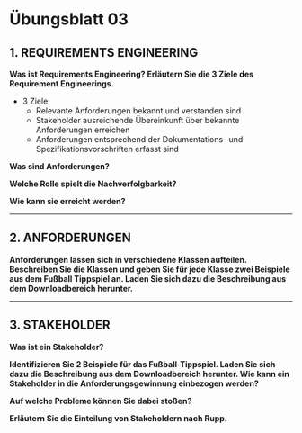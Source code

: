 # Übungsblatt 03
## 1. REQUIREMENTS ENGINEERING
**Was ist Requirements Engineering? Erläutern Sie die 3 Ziele des Requirement Engineerings.**

* 3 Ziele:
  * Relevante Anforderungen bekannt und verstanden sind
  * Stakeholder ausreichende Übereinkunft über bekannte Anforderungen erreichen
  * Anforderungen entsprechend der Dokumentations- und Spezifikationsvorschriften erfasst sind

**Was sind Anforderungen?**

**Welche Rolle spielt die Nachverfolgbarkeit?**

**Wie kann sie erreicht werden?**

---
## 2. ANFORDERUNGEN
**Anforderungen lassen sich in verschiedene Klassen aufteilen. Beschreiben Sie die Klassen und geben Sie für jede Klasse zwei Beispiele aus dem Fußball Tippspiel an. Laden Sie sich dazu die Beschreibung aus dem Downloadbereich herunter.**

---
## 3. STAKEHOLDER
**Was ist ein Stakeholder?**

**Identifizieren Sie 2 Beispiele für das Fußball-Tippspiel. Laden Sie sich dazu die Beschreibung aus dem Downloadbereich herunter. Wie kann ein Stakeholder in die Anforderungsgewinnung einbezogen werden?**

**Auf welche Probleme können Sie dabei stoßen?**

**Erläutern Sie die Einteilung von Stakeholdern nach Rupp.**
